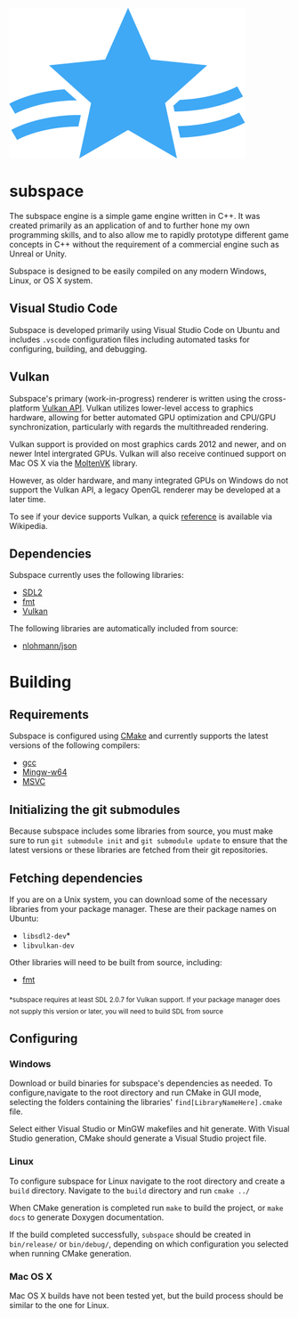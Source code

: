 ![Subspace Logo](/rc/logo.png)

# subspace

The subspace engine is a simple game engine written in C++. It was created primarily as an application of and to further hone my own programming skills, and to also allow me to rapidly prototype different game concepts in C++ without the requirement of a commercial engine such as Unreal or Unity.

Subspace is designed to be easily compiled on any modern Windows, Linux, or OS X system.

## Visual Studio Code

Subspace is developed primarily using Visual Studio Code on Ubuntu and includes `.vscode` configuration files including automated tasks for configuring, building, and debugging.

## Vulkan

Subspace's primary (work-in-progress) renderer is written using the cross-platform [Vulkan API](https://www.khronos.org/vulkan/). Vulkan utilizes lower-level access to graphics hardware, allowing for better automated GPU optimization and CPU/GPU synchronization, particularly with regards the multithreaded rendering.

Vulkan support is provided on most graphics cards 2012 and newer, and on newer Intel intergrated GPUs. Vulkan will also receive continued support on Mac OS X via the [MoltenVK](https://moltengl.com/moltenvk/) library.

However, as older hardware, and many integrated GPUs on Windows do not support the Vulkan API, a legacy OpenGL renderer may be developed at a later time.

To see if your device supports Vulkan, a quick [reference](https://moltengl.com/moltenvk/) is available via Wikipedia.

## Dependencies

Subspace currently uses the following libraries:
* [SDL2](https://www.libsdl.org/)
* [fmt](https://github.com/fmtlib/fmt)
* [Vulkan](https://www.lunarg.com/vulkan-sdk/)

The following libraries are automatically included from source:
* [nlohmann/json](https://github.com/nlohmann/json)


# Building

## Requirements

Subspace is configured using [CMake](https://cmake.org) and currently supports the latest versions of the following compilers:

* [gcc](https://gcc.gnu.org/)
* [Mingw-w64](https://mingw-w64.org/doku.php)
* [MSVC](https://visualstudio.microsoft.com/)

## Initializing the git submodules

Because subspace includes some libraries from source, you must make sure to run `git submodule init` and `git submodule update` to ensure that the latest versions or these libraries are fetched from their git repositories.

## Fetching dependencies

If you are on a Unix system, you can download some of the necessary libraries from your package manager. These are their package names on Ubuntu:

* `libsdl2-dev`*
* `libvulkan-dev`

Other libraries will need to be built from source, including:
* [fmt](https://github.com/fmtlib/fmt)


<sub>*subspace requires at least SDL 2.0.7 for Vulkan support. If your package manager does not supply this version or later, you will need to build SDL from source</sub>

## Configuring

### Windows

Download or build binaries for subspace's dependencies as needed. To configure,navigate to the root directory and run CMake in GUI mode, selecting the folders containing the libraries' `find[LibraryNameHere].cmake` file.

Select either Visual Studio or MinGW makefiles and hit generate. With Visual Studio generation, CMake should generate a Visual Studio project file.

### Linux

To configure subspace for Linux navigate to the root directory and create a `build` directory. Navigate to the `build` directory and run `cmake ../`

When CMake generation is completed run `make` to build the project, or `make docs` to generate Doxygen documentation.

If the build completed successfully, `subspace` should be created in `bin/release/` or `bin/debug/`, depending on which configuration you selected when running CMake generation.

### Mac OS X

Mac OS X builds have not been tested yet, but the build process should be similar to the one for Linux.
